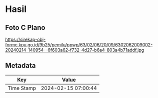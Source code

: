 # Hasil

## Foto C Plano

https://sirekap-obj-formc.kpu.go.id/9b25/pemilu/ppwp/63/02/06/20/09/6302062009002-20240214-140954--6f603a62-f732-4d27-b6a4-803a4b71addf.jpg


## Metadata

| Key        | Value               |
| ---------- | ------------------- |
| Time Stamp | 2024-02-15 07:00:44 |



